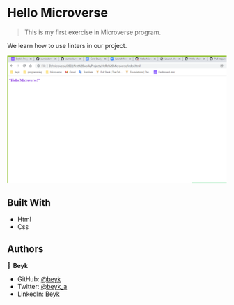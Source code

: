 # Hello Microverse

> This is my first exercise in Microverse program.

We learn how to use linters in our project.

![Screenshot](images/Capture.png)
## Built With
- Html
- Css

## Authors
👤 **Beyk**
- GitHub: [@beyk](https://github.com/beyk)
- Twitter: [@beyk_a](https://twitter.com/beyk_a)
- LinkedIn: [Beyk](https://www.linkedin.com/in/asghar-beykmohammadi-1b16b291/)